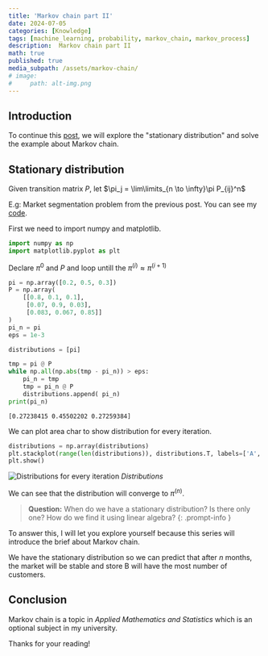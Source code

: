 ```yaml
---
title: 'Markov chain part II'
date: 2024-07-05
categories: [Knowledge]
tags: [machine_learning, probability, markov_chain, markov_process]
description:  Markov chain part II
math: true
published: true
media_subpath: /assets/markov-chain/
# image:
#     path: alt-img.png
---
```


## Introduction
To continue this <a href="https://nguyennn263.github.io/posts/markov-chain/" target="_blank">post</a>, we will explore the "stationary distribution" and solve the example about Markov chain.

## Stationary distribution 
Given transition matrix $P$, let $\pi_j = \lim\limits_{n \to \infty}\pi P_{ij}^n$

E.g: Market segmentation problem from the previous post. You can see my <a href="https://nguyennn263.github.io/posts/markov-chain/markov.ipynb" target="_blank">code</a>.

First we need to import numpy and matplotlib.

````python
import numpy as np
import matplotlib.pyplot as plt
````

Declare $\pi^{{0}}$ and $P$ and loop untill the $\pi^{(i)} \approx\pi^{(i+1)}$

````python
pi = np.array([0.2, 0.5, 0.3])
P = np.array(
    [[0.8, 0.1, 0.1],
     [0.07, 0.9, 0.03],
     [0.083, 0.067, 0.85]]
)
pi_n = pi
eps = 1e-3

distributions = [pi]

tmp = pi @ P
while np.all(np.abs(tmp - pi_n)) > eps: 
    pi_n = tmp
    tmp = pi_n @ P
    distributions.append( pi_n)
print(pi_n)
````
````plaintext
[0.27238415 0.45502202 0.27259384]
````

We can plot area char to show distribution for every iteration.

````python
distributions = np.array(distributions)
plt.stackplot(range(len(distributions)), distributions.T, labels=['A', 'B', 'C'], alpha=0.8)
plt.show()
````

![Distributions for every iteration](prob1.png)
_Distributions_

We can see that the distribution will converge to $\pi^{(n)}$.

> **Question:** When do we have a stationary distribution? Is there only one? How do we find it using linear algebra? 
{: .prompt-info }

To answer this, I will let you explore yourself because this series will introduce the brief about Markov chain.

We have the stationary distribution so we can predict that after $n$ months, the market will be stable and store B will have the most number of customers.

## Conclusion
Markov chain is a topic in *Applied Mathematics and Statistics* which is an optional subject in my university. 

Thanks for your reading!  

